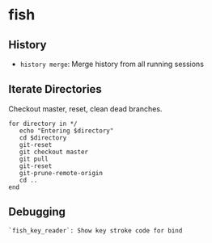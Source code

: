 # fish

## History

* `history merge`: Merge history from all running sessions

## Iterate Directories

Checkout master, reset, clean dead branches.

	for directory in */
       echo "Entering $directory"
       cd $directory
       git-reset
       git checkout master
       git pull
       git-reset
       git-prune-remote-origin 
       cd ..
	end

## Debugging

	`fish_key_reader`: Show key stroke code for bind
